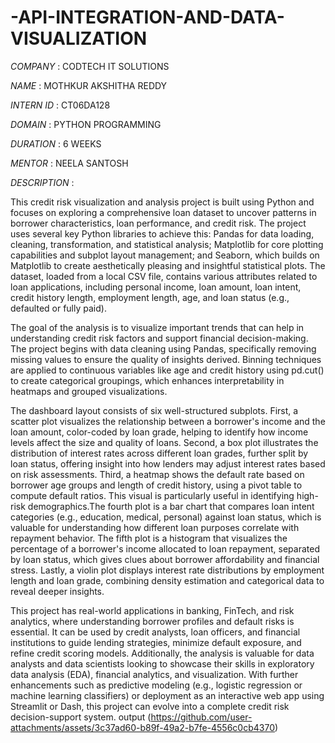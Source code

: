 # -API-INTEGRATION-AND-DATA-VISUALIZATION

*COMPANY* : CODTECH IT SOLUTIONS

*NAME* : MOTHKUR AKSHITHA REDDY

*INTERN ID* : CT06DA128

*DOMAIN* : PYTHON PROGRAMMING

*DURATION* : 6 WEEKS

*MENTOR* : NEELA SANTOSH

*DESCRIPTION* :

This credit risk visualization and analysis project is built using Python and focuses on exploring a comprehensive loan dataset to uncover patterns in borrower characteristics, loan performance, and credit risk. The project uses several key Python libraries to achieve this: Pandas for data loading, cleaning, transformation, and statistical analysis; Matplotlib for core plotting capabilities and subplot layout management; and Seaborn, which builds on Matplotlib to create aesthetically pleasing and insightful statistical plots. The dataset, loaded from a local CSV file, contains various attributes related to loan applications, including personal income, loan amount, loan intent, credit history length, employment length, age, and loan status (e.g., defaulted or fully paid).

The goal of the analysis is to visualize important trends that can help in understanding credit risk factors and support financial decision-making. The project begins with data cleaning using Pandas, specifically removing missing values to ensure the quality of insights derived. Binning techniques are applied to continuous variables like age and credit history using pd.cut() to create categorical groupings, which enhances interpretability in heatmaps and grouped visualizations.

The dashboard layout consists of six well-structured subplots. First, a scatter plot visualizes the relationship between a borrower's income and the loan amount, color-coded by loan grade, helping to identify how income levels affect the size and quality of loans. Second, a box plot illustrates the distribution of interest rates across different loan grades, further split by loan status, offering insight into how lenders may adjust interest rates based on risk assessments. Third, a heatmap shows the default rate based on borrower age groups and length of credit history, using a pivot table to compute default ratios. This visual is particularly useful in identifying high-risk demographics.The fourth plot is a bar chart that compares loan intent categories (e.g., education, medical, personal) against loan status, which is valuable for understanding how different loan purposes correlate with repayment behavior. The fifth plot is a histogram that visualizes the percentage of a borrower's income allocated to loan repayment, separated by loan status, which gives clues about borrower affordability and financial stress. Lastly, a violin plot displays interest rate distributions by employment length and loan grade, combining density estimation and categorical data to reveal deeper insights.

This project has real-world applications in banking, FinTech, and risk analytics, where understanding borrower profiles and default risks is essential. It can be used by credit analysts, loan officers, and financial institutions to guide lending strategies, minimize default exposure, and refine credit scoring models. Additionally, the analysis is valuable for data analysts and data scientists looking to showcase their skills in exploratory data analysis (EDA), financial analytics, and visualization. With further enhancements such as predictive modeling (e.g., logistic regression or machine learning classifiers) or deployment as an interactive web app using Streamlit or Dash, this project can evolve into a complete credit risk decision-support system.
output
(https://github.com/user-attachments/assets/3c37ad60-b89f-49a2-b7fe-4556c0cb4370)



